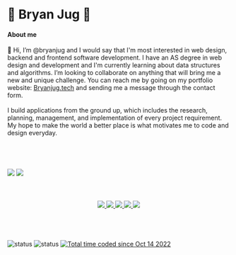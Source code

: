 <h1>👾 Bryan Jug 👾</h1>
<h4>About me</h4>
👋 Hi, I’m @bryanjug and I would say that I'm most interested in web design, backend and frontend software development. I have an AS degree in web design and development and I'm currently learning about data structures and algorithms. I’m looking to collaborate on anything that will bring me a new and unique challenge. You can reach me by going on my portfolio website: <a href="https://bryanjug.tech" target="_blank">Bryanjug.tech</a> and sending me a message through the contact form.
<br><br>
I build applications from the ground up, which includes the research, planning, management, and implementation of every project requirement. My hope to make the world a better place is what motivates me to code and design everyday.

#
<br>

<img align="center" style="" src="https://github-readme-stats.vercel.app/api?username=bryanjug&show_icons=true&theme=dark&count_private=true&include_all_commits=true&line_height=28&bg_color=60,0c0c0c,2b0077&card_width=480"/> <img align="center" style="" src="https://github-readme-stats.vercel.app/api/top-langs/?username=bryanjug&theme=dark&langs_count=10&bg_color=60,0c0c0c,2b0077&layout=compact"/>

<!-- #
<br>

<img align="center" src="https://wakatime.com/share/@Bryanjug/044f888d-033a-46fa-a25b-bb02e3e1e4f0.png" style="width:49%;"/> <img style="width:49%;" align="center" src="https://wakatime.com/share/@Bryanjug/8e09b562-cdfe-432e-b107-b046e7bd24ee.png" /> -->

#
<br>

<div align="center">
  <a href="https://github.com/bryanjug/netflix-clone" target="_blank">
    <img src="https://github-readme-stats.vercel.app/api/pin/?username=bryanjug&repo=netflix-clone&theme=dark&bg_color=60,0c0c0c,2b0077">
  </a>
  <a href="https://github.com/bryanjug/ds_algos" target="_blank">
    <img src="https://github-readme-stats.vercel.app/api/pin/?username=bryanjug&repo=ds_algos&theme=dark&bg_color=60,0c0c0c,2b0077">
  </a>
  <a href="https://github.com/bryanjug/crypto-dashboard" target="_blank">
    <img src="https://github-readme-stats.vercel.app/api/pin/?username=bryanjug&repo=crypto-dashboard&theme=dark&bg_color=60,0c0c0c,2b0077">
  </a>
  <a href="https://github.com/bryanjug/pomodoro" target="_blank">
    <img src="https://github-readme-stats.vercel.app/api/pin/?username=bryanjug&repo=pomodoro&theme=dark&bg_color=60,0c0c0c,2b0077">
  </a>
  <a href="https://github.com/bryanjug/art-contest" target="_blank">
    <img src="https://github-readme-stats.vercel.app/api/pin/?username=bryanjug&repo=art-contest&theme=dark&bg_color=60,0c0c0c,2b0077">
  </a>
</div>

#
<br>

![status](https://badge.stateful.com/bryanjug/status.svg) ![status](https://badge.stateful.com/bryanjug/dnd.svg) <a href="https://wakatime.com/@8638c9ab-2b3e-4e7f-b363-33cf54806699"><img src="https://wakatime.com/badge/user/8638c9ab-2b3e-4e7f-b363-33cf54806699.svg" alt="Total time coded since Oct 14 2022" /></a>
